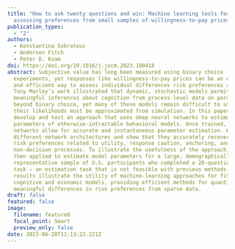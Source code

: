 ```yaml
---
title: "How to ask twenty questions and win: Machine learning tools for
  assessing preferences from small samples of willingness-to-pay prices"
publication_types:
  - "2"
authors:
  - Konstantina Sokratous
  - Anderson Fitch
  - Peter D. Kvam
doi: https://doi.org/10.1016/j.jocm.2023.100418
abstract: Subjective value has long been measured using binary choice
  experiments, yet responses like willingness-to-pay prices can be an effective
  and efficient way to assess individual differences risk preferences and value.
  Tony Marley’s work illustrated that dynamic, stochastic models permit
  meaningful inferences about cognition from process-level data on paradigms
  beyond binary choice, yet many of these models remain difficult to use because
  their likelihoods must be approximated from simulation. In this paper, we
  develop and test an approach that uses deep neural networks to estimate the
  parameters of otherwise-intractable behavioral models. Once trained, these
  networks allow for accurate and instantaneous parameter estimation. We compare
  different network architectures and show that they accurately recover true
  risk preferences related to utility, response caution, anchoring, and
  non-decision processes. To illustrate the usefulness of the approach, it was
  then applied to estimate model parameters for a large, demographically
  representative sample of U.S. participants who completed a 20-question pricing
  task — an estimation task that is not feasible with previous methods. The
  results illustrate the utility of machine-learning approaches for fitting
  cognitive and economic models, providing efficient methods for quantifying
  meaningful differences in risk preferences from sparse data.
draft: false
featured: false
image:
  filename: featured
  focal_point: Smart
  preview_only: false
date: 2023-06-28T11:13:23.221Z
---
```

